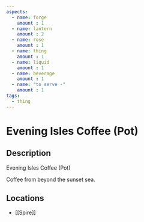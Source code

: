 ```yaml
---
aspects: 
  - name: forge
    amount : 1
  - name: lantern
    amount : 2
  - name: rose
    amount : 1
  - name: thing
    amount : 1
  - name: liquid
    amount : 1
  - name: beverage
    amount : 1
  - name: "to serve -"
    amount : 1
tags:
  - thing
---
```


# Evening Isles Coffee (Pot)

## Description
Evening Isles Coffee (Pot)

Coffee from beyond the sunset sea.
## Locations
- [[Spire]]